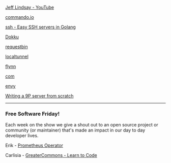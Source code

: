 [Jeff Lindsay - YouTube](https://www.youtube.com/user/progrium)

[commando.io](https://commando.io/)

[ssh - Easy SSH servers in Golang](https://github.com/gliderlabs/ssh)

[Dokku](https://github.com/dokku/dokku)

[requestbin](https://github.com/Runscope/requestbin)

[localtunnel](https://github.com/localtunnel/localtunnel)

[flynn](https://flynn.io/)

[com](https://github.com/gliderlabs/com)

[envy](https://github.com/progrium/envy)

[Writing a 9P server from scratch](https://blog.aqwari.net/9p/)


---

### Free Software Friday!

Each week on the show we give a shout out to an open source project or community (or maintainer) that's made an impact in our day to day developer lives.


Erik - [Prometheus Operator](https://github.com/coreos/prometheus-operator)

Carlisia - [GreaterCommons - Learn to Code](https://greatercommons.com/cwg)
